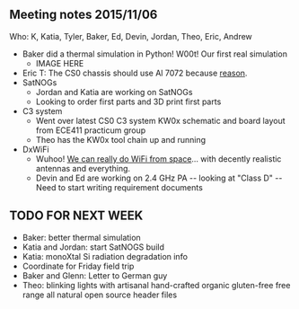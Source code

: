 ## Meeting notes 2015/11/06

Who: K, Katia, Tyler, Baker, Ed, Devin, Jordan, Theo, Eric, Andrew

- Baker did a thermal simulation in Python! W00t! Our first real simulation
   - IMAGE HERE
- Eric T: The CS0 chassis should use Al 7072 because [reason](http://www.space.com/30446-nasa-hoverboard-technology-cubesats.html).
- SatNOGs
   - Jordan and Katia are working on SatNOGs
   - Looking to order first parts and 3D print first parts
- C3 system
   - Went over latest CS0 C3 system KW0x schematic and board layout from ECE411 practicum group
   - Theo has the KW0x tool chain up and running
- DxWiFi
   - Wuhoo! [We can really do WiFi from space](https://docs.google.com/spreadsheets/d/1QitQvIPwlf3Sn3N1pg1PywyiM__GuMZ6tIb5JUAfHp4/edit?usp=sharing)… with decently realistic antennas and everything.
   - Devin and Ed are working on 2.4 GHz PA -- looking at "Class D" -- Need to start writing requirement documents
   
## TODO FOR NEXT WEEK

- Baker: better thermal simulation
- Katia and Jordan: start SatNOGS build
- Katia: monoXtal Si radiation degradation info
- Coordinate for Friday field trip
- Baker and Glenn: Letter to German guy
- Theo: blinking lights with artisanal hand-crafted organic gluten-free free range all natural open source header files
